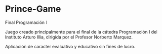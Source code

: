 Prince-Game
===========

Final Programación I


Juego creado principalmente para el final de la cátedra Programación I del Instituto Arturo Illia, dirigida por el Profesor Norberto Marquez.

Aplicación de caracter evaluativo y educativo sin fines de lucro.
